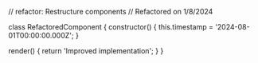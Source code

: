 // refactor: Restructure components
// Refactored on 1/8/2024

class RefactoredComponent {
  constructor() {
    this.timestamp = '2024-08-01T00:00:00.000Z';
  }

  render() {
    return 'Improved implementation';
  }
}